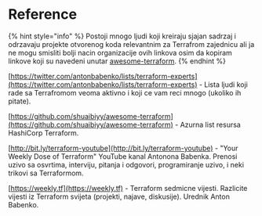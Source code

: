 # Reference

{% hint style="info" %}
Postoji mnogo ljudi koji kreiraju sjajan sadrzaj i odrzavaju projekte otvorenog koda relevantnim za Terrafrom zajednicu ali ja ne mogu smisliti bolji nacin organizacije ovih linkova osim da kopiram linkove koji su navedeni unutar [awesome-terraform](https://github.com/shuaibiyy/awesome-terraform).
{% endhint %}

[https://twitter.com/antonbabenko/lists/terraform-experts](https://twitter.com/antonbabenko/lists/terraform-experts) - Lista ljudi koji rade sa Terrafromom veoma aktivno i koji ce vam reci mnogo (ukoliko ih pitate).

[https://github.com/shuaibiyy/awesome-terraform](https://github.com/shuaibiyy/awesome-terraform) - Azurna list resursa HashiCorp Terraform.

[http://bit.ly/terraform-youtube](http://bit.ly/terraform-youtube) - "Your Weekly Dose of Terraform" YouTube kanal Antonona Babenka. Prenosi uzivo sa osvrtima, interviju, pitanja i odgovori, programiranje uzivo, i neki trikovi sa Terraformom.

[https://weekly.tf](https://weekly.tf) - Terraform sedmicne vijesti. Razlicite vijesti iz Terraform svijeta (projekti, najave, diskusije). Urednik Anton Babenko.

